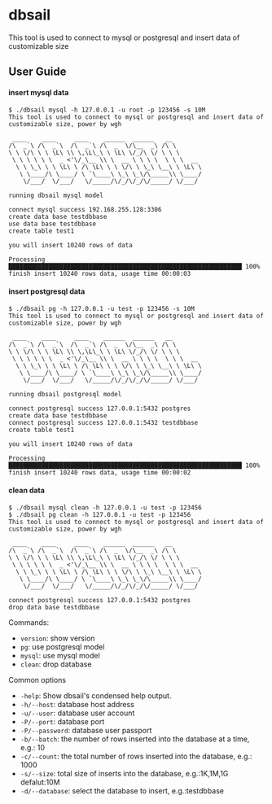 # dbsail
This tool is used to connect to mysql or postgresql and insert data of customizable size


##  User Guide

#### insert mysql data
```
$ ./dbsail mysql -h 127.0.0.1 -u root -p 123456 -s 10M
This tool is used to connect to mysql or postgresql and insert data of customizable size, power by wgh

 ____    ____     ____    ______  ______   __
/\  _`\ /\  _`\  /\  _`\ /\  _  \/\__  _\ /\ \
\ \ \/\ \ \ \L\ \\ \,\L\_\ \ \L\ \/_/\ \/ \ \ \
 \ \ \ \ \ \  _ <'\/_\__ \\ \  __ \ \ \ \  \ \ \  __
  \ \ \_\ \ \ \L\ \ /\ \L\ \ \ \/\ \ \_\ \__\ \ \L\ \
   \ \____/\ \____/ \ `\____\ \_\ \_\/\_____\\ \____/
    \/___/  \/___/   \/_____/\/_/\/_/\/_____/ \/___/

running dbsail mysql model

connect mysql success 192.168.255.128:3306
create data base testdbbase
use data base testdbbase
create table test1

you will insert 10240 rows of data

Processing ████████████████████████████████████████████████████████████████ 100%
finish insert 10240 rows data, usage time 00:00:03
```

#### insert postgresql data

```
$ ./dbsail pg -h 127.0.0.1 -u test -p 123456 -s 10M
This tool is used to connect to mysql or postgresql and insert data of customizable size, power by wgh

 ____    ____     ____    ______  ______   __
/\  _`\ /\  _`\  /\  _`\ /\  _  \/\__  _\ /\ \
\ \ \/\ \ \ \L\ \\ \,\L\_\ \ \L\ \/_/\ \/ \ \ \
 \ \ \ \ \ \  _ <'\/_\__ \\ \  __ \ \ \ \  \ \ \  __
  \ \ \_\ \ \ \L\ \ /\ \L\ \ \ \/\ \ \_\ \__\ \ \L\ \
   \ \____/\ \____/ \ `\____\ \_\ \_\/\_____\\ \____/
    \/___/  \/___/   \/_____/\/_/\/_/\/_____/ \/___/

running dbsail postgresql model

connect postgresql success 127.0.0.1:5432 postgres
create data base testdbbase
connect postgresql success 127.0.0.1:5432 testdbbase
create table test1

you will insert 10240 rows of data

Processing ████████████████████████████████████████████████████████████████ 100%
finish insert 10240 rows data, usage time 00:00:02
```

#### clean data
```
$ ./dbsail mysql clean -h 127.0.0.1 -u test -p 123456
$ ./dbsail pg clean -h 127.0.0.1 -u test -p 123456
This tool is used to connect to mysql or postgresql and insert data of customizable size, power by wgh

 ____    ____     ____    ______  ______   __
/\  _`\ /\  _`\  /\  _`\ /\  _  \/\__  _\ /\ \
\ \ \/\ \ \ \L\ \\ \,\L\_\ \ \L\ \/_/\ \/ \ \ \
 \ \ \ \ \ \  _ <'\/_\__ \\ \  __ \ \ \ \  \ \ \  __
  \ \ \_\ \ \ \L\ \ /\ \L\ \ \ \/\ \ \_\ \__\ \ \L\ \
   \ \____/\ \____/ \ `\____\ \_\ \_\/\_____\\ \____/
    \/___/  \/___/   \/_____/\/_/\/_/\/_____/ \/___/

connect postgresql success 127.0.0.1:5432 postgres
drop data base testdbbase
```


Commands:
* `version`: show version
* `pg`: use postgresql model
* `mysql`: use mysql model
* `clean`: drop database

Common options

* `-help`: Show dbsail's condensed help output.
* `-h/--host`: database host address
* `-u/--user`: database user account
* `-P/--port`: database port
* `-P/--password`: database user passport
* `-b/--batch`: the number of rows inserted into the database at a time, e.g.: 10
* `-c/--count`: the total number of rows inserted into the database, e.g.: 1000
* `-s/--size`: total size of inserts into the database, e.g.:1K,1M,1G defalut:10M
* `-d/--database`: select the database to insert, e.g.:testdbbase